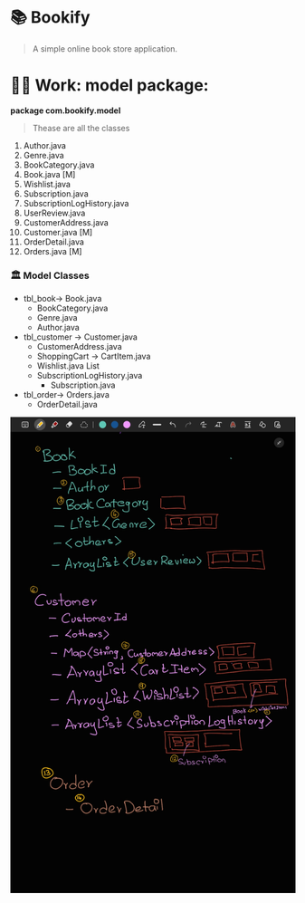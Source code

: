 # 📚 Bookify
> A simple online book store application.

# 🧑‍🏭 Work: model package:
**package com.bookify.model**
> Thease are all the classes 
  1.  Author.java
  2.  Genre.java
  3.  BookCategory.java
  4.  Book.java     [M]
  5.  Wishlist.java
  6.  Subscription.java
  7.  SubscriptionLogHistory.java
  8.  UserReview.java
  9.  CustomerAddress.java
  10. Customer.java [M]
  11. OrderDetail.java
  12. Orders.java   [M]

### 🏛️ Model Classes
- tbl_book-> Book.java
  - BookCategory.java
  - Genre.java
  - Author.java
- tbl_customer -> Customer.java
  - CustomerAddress.java
  - ShoppingCart -> CartItem.java
  - Wishlist.java List<Books>
  - SubscriptionLogHistory.java
    - Subscription.java
- tbl_order-> Orders.java
  - OrderDetail.java

![Class](res/Models.jpg)